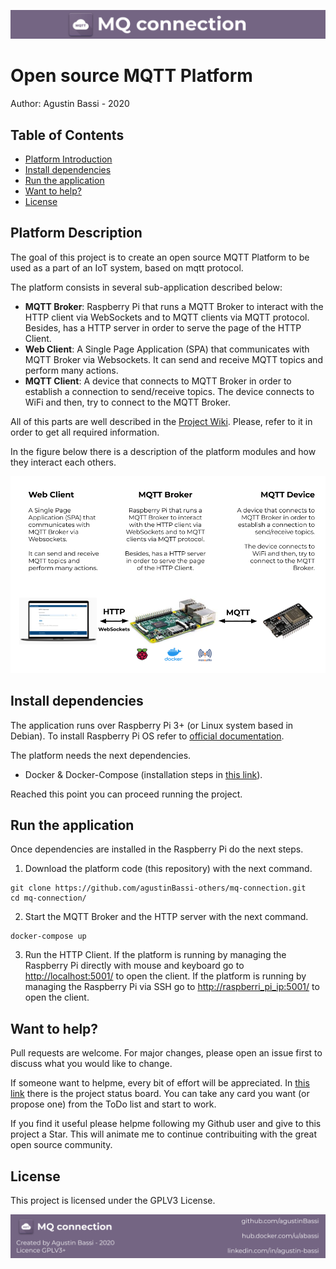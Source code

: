 ![header](doc/header.png)

# Open source MQTT Platform

Author: Agustin Bassi - 2020

## 
## Table of Contents


* [Platform Introduction](#platform-introduction)
* [Install dependencies](#install-dependencies)
* [Run the application](#run-the-application)
* [Want to help?](#want-to-help-?)
* [License](#license)

## 
## Platform Description

The goal of this project is to create an open source MQTT Platform to be used as a part of an IoT system, based on mqtt protocol.

The platform consists in several sub-application described below:

* **MQTT Broker**: Raspberry Pi that runs a MQTT Broker to interact with the HTTP client via WebSockets and to MQTT clients via MQTT protocol. Besides, has a HTTP server in order to serve the page of the HTTP Client.
* **Web Client**: A Single Page Application (SPA) that communicates with MQTT Broker via Websockets. It can send and receive MQTT topics and perform many actions.
* **MQTT Client**: A device that connects to MQTT Broker in order to establish a connection to send/receive topics. The device connects to WiFi and then, try to connect to the MQTT Broker.

All of this parts are well described in the [Project Wiki](https://github.com/agustinBassi-others/mq-connection/wiki). Please, refer to it in order to get all required information.

In the figure below there is a description of the platform modules and how they interact each others.

![architecture](doc/architecture.png)

## 
## Install dependencies


The application runs over Raspberry Pi 3+ (or Linux system based in Debian). To install Raspberry Pi OS refer to [official documentation](https://www.raspberrypi.org/documentation/installation/installing-images/).

The platform needs the next dependencies.

* Docker & Docker-Compose (installation steps in [this link](https://devdojo.com/bobbyiliev/how-to-install-docker-and-docker-compose-on-raspberry-pi)).

Reached this point you can proceed running the project.

## 
## Run the application

Once dependencies are installed in the Raspberry Pi do the next steps.

1. Download the platform code (this repository) with the next command.

```
git clone https://github.com/agustinBassi-others/mq-connection.git
cd mq-connection/
```

2. Start the MQTT Broker and the HTTP server with the next command.

```
docker-compose up
```

3. Run the HTTP Client. If the platform is running by managing the Raspberry Pi directly with mouse and keyboard go to [http://localhost:5001/](http://localhost:5001/) to open the client. If the platform is running by managing the Raspberry Pi via SSH go to [http://raspberri_pi_ip:5001/](http://raspberri_pi_ip:5001/) to open the client.

## 
## Want to help?

Pull requests are welcome. For major changes, please open an issue first to discuss what you would like to change.

If someone want to helpme, every bit of effort will be appreciated. In [this link](https://github.com/agustinBassi-others/mq-connection/projects/1) there is the project status board. You can take any card you want (or propose one) from the ToDo list and start to work.

If you find it useful please helpme following my Github user and give to this project a Star. This will animate me to continue contribuiting with the great open source community.

## 
## License

This project is licensed under the GPLV3 License.

![footer](doc/footer.png)